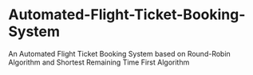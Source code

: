 # Automated-Flight-Ticket-Booking-System
An Automated Flight Ticket Booking System based on Round-Robin Algorithm and Shortest Remaining Time First Algorithm
